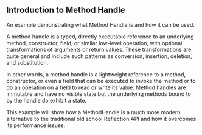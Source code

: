 ## Introduction to Method Handle

An example demonstrating what Method Handle 
is and how it can be used.

A method handle is a typed, directly executable
reference to an underlying method, constructor, 
field, or similar low-level operation, with optional
transformations of arguments or return values. 
These transformations are quite general and include 
such patterns as conversion, insertion, deletion, 
and substitution.

In other words, a method handle is a lightweight 
reference to a method, constructor, or even a field 
that can be executed to invoke the method or to 
do an operation on a field to read or write its value.
Method handles are immutable and have no visible 
state but the underlying methods bound to by the
handle do exhibit a state.

This example will show how a MethodHandle is a
much more modern alternative to the traditional 
old school Reflection API and how it overcomes 
its performance issues.
